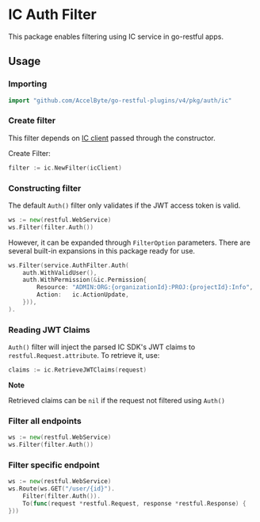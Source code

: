 # IC Auth Filter

This package enables filtering using IC service in go-restful apps.

## Usage

### Importing

```go
import "github.com/AccelByte/go-restful-plugins/v4/pkg/auth/ic"
```

### Create filter

This filter depends on [IC client](https://github.com/AccelByte/ic-go-sdk) passed through the constructor.

Create Filter:
```go
filter := ic.NewFilter(icClient)
```

### Constructing filter

The default `Auth()` filter only validates if the JWT access token is valid.

```go
ws := new(restful.WebService)
ws.Filter(filter.Auth())
```

However, it can be expanded through `FilterOption` parameters. There are several built-in expansions in this package ready for use.

```go
ws.Filter(service.AuthFilter.Auth(
    auth.WithValidUser(),
    auth.WithPermission(&ic.Permission{
        Resource: "ADMIN:ORG:{organizationId}:PROJ:{projectId}:Info",
        Action:   ic.ActionUpdate,
    })),
).
```

### Reading JWT Claims

`Auth()` filter will inject the parsed IC SDK's JWT claims to `restful.Request.attribute`. To retrieve it, use:

```go
claims := ic.RetrieveJWTClaims(request)
```

**Note**

Retrieved claims can be `nil` if the request not filtered using `Auth()`

### Filter all endpoints

```go
ws := new(restful.WebService)
ws.Filter(filter.Auth())
```

### Filter specific endpoint

```go
ws := new(restful.WebService)
ws.Route(ws.GET("/user/{id}").
    Filter(filter.Auth()).
    To(func(request *restful.Request, response *restful.Response) {
}))
```
